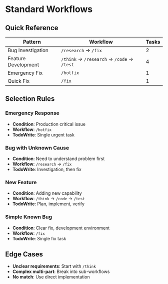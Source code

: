 # Standard Workflows

## Quick Reference

| Pattern | Workflow | Tasks |
|---------|----------|-------|
| Bug Investigation | `/research` → `/fix` | 2 |
| Feature Development | `/think` → `/research` → `/code` → `/test` | 4 |
| Emergency Fix | `/hotfix` | 1 |
| Quick Fix | `/fix` | 1 |

## Selection Rules

### Emergency Response
- **Condition**: Production critical issue
- **Workflow**: `/hotfix`
- **TodoWrite**: Single urgent task

### Bug with Unknown Cause
- **Condition**: Need to understand problem first
- **Workflow**: `/research` → `/fix`
- **TodoWrite**: Investigation, then fix

### New Feature
- **Condition**: Adding new capability
- **Workflow**: `/think` → `/code` → `/test`
- **TodoWrite**: Plan, implement, verify

### Simple Known Bug
- **Condition**: Clear fix, development environment
- **Workflow**: `/fix`
- **TodoWrite**: Single fix task

## Edge Cases
- **Unclear requirements**: Start with `/think`
- **Complex multi-part**: Break into sub-workflows
- **No match**: Use direct implementation